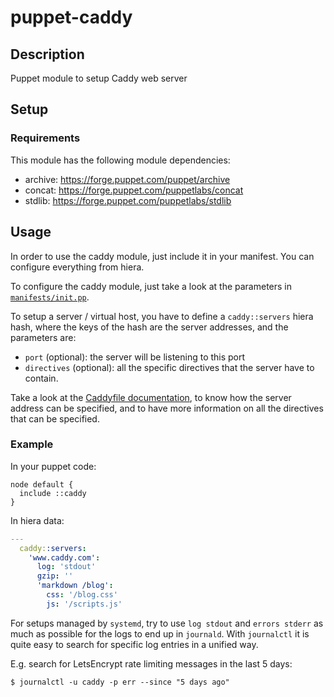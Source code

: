 # puppet-caddy

## Description

Puppet module to setup Caddy web server

## Setup

### Requirements

This module has the following module dependencies:

- archive: https://forge.puppet.com/puppet/archive
- concat: https://forge.puppet.com/puppetlabs/concat
- stdlib: https://forge.puppet.com/puppetlabs/stdlib

## Usage

In order to use the caddy module, just include it in your manifest. You can configure everything from hiera.

To configure the caddy module, just take a look at the parameters in [`manifests/init.pp`](manifests/init.pp).

To setup a server / virtual host, you have to define a `caddy::servers` hiera hash, where the keys of the hash are the server addresses, and the parameters are:

- `port` (optional): the server will be listening to this port
- `directives` (optional): all the specific directives that the server have to contain.

Take a look at the [Caddyfile documentation](https://caddyserver.com/docs/caddyfile), to know how the server address can be specified, and to have more information on all the directives that can be specified.

### Example

In your puppet code:

```
node default {
  include ::caddy
}
```

In hiera data:

```yaml
---
  caddy::servers:
    'www.caddy.com':
      log: 'stdout'
      gzip: ''
      'markdown /blog':
        css: '/blog.css'
        js: '/scripts.js'

```

For setups managed by `systemd`, try to use `log stdout` and `errors stderr` as much as possible for the logs to end up in `journald`.
With `journalctl` it is quite easy to search for specific log entries in a unified way.

E.g. search for LetsEncrypt rate limiting messages in the last 5 days:

`$ journalctl -u caddy -p err --since "5 days ago"`
